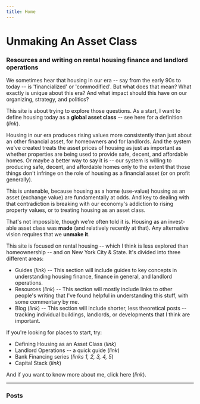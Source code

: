 ```yaml
---
title: Home
---
```


# Unmaking An Asset Class

### Resources and writing on rental housing finance and landlord operations

We sometimes hear that housing in our era -- say from the early 90s to today -- is 'financialized' or 'commodified'. But what does that mean? What exactly is unique about this era? And what impact should this have on our organizing, strategy, and politics?

This site is about trying to explore those questions. As a start, I want to define housing today as a **global asset class** -- see here for a definition (*link*). 

Housing in our era produces rising values more consistently than just about an other financial asset, for homeowners and for landlords. And the system we've created treats the asset prices of housing as just as important as whether properties are being used to provide safe, decent, and affordable homes. Or maybe a better way to say it is -- our system is willing to producing safe, decent, and affordable homes only to the extent that those things don't infringe on the role of housing as a financial asset (or on profit generally).

This is untenable, because housing as a home (use-value) housing as an asset (exchange value) are fundamentally at odds. And key to dealing with that contradiction is breaking with our economy's addiction to rising property values, or to treating housing as an asset class.    

That's not impossible, though we're often told it is. Housing as an invest-able asset class was **made** (and relatively recently at that). Any alternative vision requires that we **unmake it**.

This site is focused on rental housing -- which I think is less explored than homeownership -- and on New York City & State. It's divided into three different areas:

- Guides (*link*) -- This section will include guides to key concepts in understanding housing finance, finance in general, and landlord operations.
- Resources (*link*) -- This section will mostly include links to other people's writing that I've found helpful in understanding this stuff, with some commentary by me.
- Blog (*link*) -- This section will include shorter, less theoretical posts -- tracking individual buildings, landlords, or developments that I think are important.

If you're looking for places to start, try:

- Defining Housing as an Asset Class (*link*)
- Landlord Operations -- a quick guide (*link*)
- Bank Financing series (*links 1, 2, 3, 4, 5*)
- Capital Stack (*link*)

And if you want to know more about me, click here (*link*). 

---

### Posts



